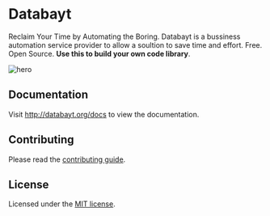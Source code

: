 # Databayt

Reclaim Your Time by Automating the Boring. Databayt is a bussiness automation service provider to allow a soultion to save time and effort. Free. Open Source. **Use this to build your own code library**.

![hero](apps/www/public/og.jpg)

## Documentation

Visit http://databayt.org/docs to view the documentation.

## Contributing

Please read the [contributing guide](/CONTRIBUTING.md).

## License

Licensed under the [MIT license](https://github.com/shadcn/ui/blob/main/LICENSE.md).